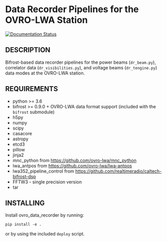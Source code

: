 Data Recorder Pipelines for the OVRO-LWA Station
================================================

[![Documentation Status](https://readthedocs.org/projects/ovro-data-recorder/badge/?version=latest)](https://ovro-data-recorder.readthedocs.io/en/latest/?badge=latest)

DESCRIPTION
-----------
Bifrost-based data recorder pipelines for the power beams (`dr_beam.py`), correlator data (`dr_visibilities.py`),
and voltage beams (`dr_tengine.py`) data modes at the OVRO-LWA station.

REQUIREMENTS
------------
 * python >= 3.6
 * bifrost >= 0.9.0 + OVRO-LWA data format support (included with the `bifrost` submodule)
 * h5py
 * numpy
 * scipy
 * casacore
 * astropy
 * etcd3
 * pillow
 * jinja2
 * mnc_python from https://github.com/ovro-lwa/mnc_python
 * lwa_antpos from https://github.com/ovro-lwa/lwa-antpos
 * lwa352_pipeline_control from https://github.com/realtimeradio/caltech-bifrost-dsp
 * FFTW3 - single precision version
 * tar

INSTALLING
----------
Install ovro_data_recorder by running:

	pip install -e .

or by using the included `deploy` script.
